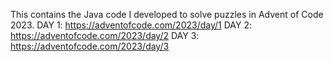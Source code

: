 This contains the Java code I developed to solve puzzles in Advent of Code 2023.
DAY 1: https://adventofcode.com/2023/day/1
DAY 2: https://adventofcode.com/2023/day/2
DAY 3: https://adventofcode.com/2023/day/3
